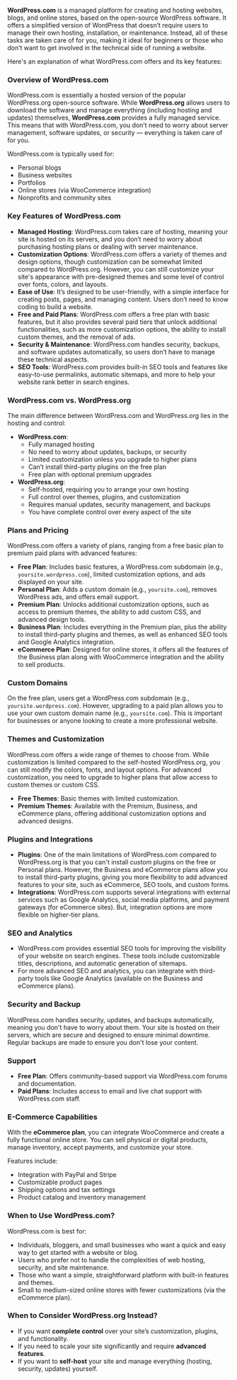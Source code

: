 **WordPress.com** is a managed platform for creating and hosting websites, blogs, and online stores, based on the open-source WordPress software. It offers a simplified version of WordPress that doesn’t require users to manage their own hosting, installation, or maintenance. Instead, all of these tasks are taken care of for you, making it ideal for beginners or those who don’t want to get involved in the technical side of running a website.

Here's an explanation of what WordPress.com offers and its key features:

### **Overview of WordPress.com**
WordPress.com is essentially a hosted version of the popular WordPress.org open-source software. While **WordPress.org** allows users to download the software and manage everything (including hosting and updates) themselves, **WordPress.com** provides a fully managed service. This means that with WordPress.com, you don’t need to worry about server management, software updates, or security — everything is taken care of for you.

WordPress.com is typically used for:
- Personal blogs
- Business websites
- Portfolios
- Online stores (via WooCommerce integration)
- Nonprofits and community sites

### **Key Features of WordPress.com**
- **Managed Hosting**: WordPress.com takes care of hosting, meaning your site is hosted on its servers, and you don’t need to worry about purchasing hosting plans or dealing with server maintenance.
- **Customization Options**: WordPress.com offers a variety of themes and design options, though customization can be somewhat limited compared to WordPress.org. However, you can still customize your site's appearance with pre-designed themes and some level of control over fonts, colors, and layouts.
- **Ease of Use**: It’s designed to be user-friendly, with a simple interface for creating posts, pages, and managing content. Users don’t need to know coding to build a website.
- **Free and Paid Plans**: WordPress.com offers a free plan with basic features, but it also provides several paid tiers that unlock additional functionalities, such as more customization options, the ability to install custom themes, and the removal of ads.
- **Security & Maintenance**: WordPress.com handles security, backups, and software updates automatically, so users don’t have to manage these technical aspects.
- **SEO Tools**: WordPress.com provides built-in SEO tools and features like easy-to-use permalinks, automatic sitemaps, and more to help your website rank better in search engines.

### **WordPress.com vs. WordPress.org**
The main difference between WordPress.com and WordPress.org lies in the hosting and control:

- **WordPress.com**:
    - Fully managed hosting
    - No need to worry about updates, backups, or security
    - Limited customization unless you upgrade to higher plans
    - Can’t install third-party plugins on the free plan
    - Free plan with optional premium upgrades
- **WordPress.org**:
    - Self-hosted, requiring you to arrange your own hosting
    - Full control over themes, plugins, and customization
    - Requires manual updates, security management, and backups
    - You have complete control over every aspect of the site

### **Plans and Pricing**
WordPress.com offers a variety of plans, ranging from a free basic plan to premium paid plans with advanced features:
- **Free Plan**: Includes basic features, a WordPress.com subdomain (e.g., `yoursite.wordpress.com`), limited customization options, and ads displayed on your site.
- **Personal Plan**: Adds a custom domain (e.g., `yoursite.com`), removes WordPress ads, and offers email support.
- **Premium Plan**: Unlocks additional customization options, such as access to premium themes, the ability to add custom CSS, and advanced design tools.
- **Business Plan**: Includes everything in the Premium plan, plus the ability to install third-party plugins and themes, as well as enhanced SEO tools and Google Analytics integration.
- **eCommerce Plan**: Designed for online stores, it offers all the features of the Business plan along with WooCommerce integration and the ability to sell products.

### **Custom Domains**
On the free plan, users get a WordPress.com subdomain (e.g., `yoursite.wordpress.com`). However, upgrading to a paid plan allows you to use your own custom domain name (e.g., `yoursite.com`). This is important for businesses or anyone looking to create a more professional website.

### **Themes and Customization**
WordPress.com offers a wide range of themes to choose from. While customization is limited compared to the self-hosted WordPress.org, you can still modify the colors, fonts, and layout options. For advanced customization, you need to upgrade to higher plans that allow access to custom themes or custom CSS.
- **Free Themes**: Basic themes with limited customization.
- **Premium Themes**: Available with the Premium, Business, and eCommerce plans, offering additional customization options and advanced designs.

### **Plugins and Integrations**
- **Plugins**: One of the main limitations of WordPress.com compared to WordPress.org is that you can't install custom plugins on the free or Personal plans. However, the Business and eCommerce plans allow you to install third-party plugins, giving you more flexibility to add advanced features to your site, such as eCommerce, SEO tools, and custom forms.
- **Integrations**: WordPress.com supports several integrations with external services such as Google Analytics, social media platforms, and payment gateways (for eCommerce sites). But, integration options are more flexible on higher-tier plans.

### **SEO and Analytics**
- WordPress.com provides essential SEO tools for improving the visibility of your website on search engines. These tools include customizable titles, descriptions, and automatic generation of sitemaps.
- For more advanced SEO and analytics, you can integrate with third-party tools like Google Analytics (available on the Business and eCommerce plans).

### **Security and Backup**
WordPress.com handles security, updates, and backups automatically, meaning you don't have to worry about them. Your site is hosted on their servers, which are secure and designed to ensure minimal downtime. Regular backups are made to ensure you don't lose your content.

### **Support**
- **Free Plan**: Offers community-based support via WordPress.com forums and documentation.
- **Paid Plans**: Includes access to email and live chat support with WordPress.com staff.

### **E-Commerce Capabilities**
With the **eCommerce plan**, you can integrate WooCommerce and create a fully functional online store. You can sell physical or digital products, manage inventory, accept payments, and customize your store.

Features include:
- Integration with PayPal and Stripe
- Customizable product pages
- Shipping options and tax settings
- Product catalog and inventory management

### **When to Use WordPress.com?**
WordPress.com is best for:
- Individuals, bloggers, and small businesses who want a quick and easy way to get started with a website or blog.
- Users who prefer not to handle the complexities of web hosting, security, and site maintenance.
- Those who want a simple, straightforward platform with built-in features and themes.
- Small to medium-sized online stores with fewer customizations (via the eCommerce plan).

### **When to Consider WordPress.org Instead?**
- If you want **complete control** over your site’s customization, plugins, and functionality.
- If you need to scale your site significantly and require **advanced features**.
- If you want to **self-host** your site and manage everything (hosting, security, updates) yourself.

